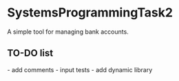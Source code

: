# SystemsProgrammingTask2
A simple tool for managing bank accounts.

<h2>TO-DO list</h2>  
- add comments  
- input tests  
- add dynamic library  

